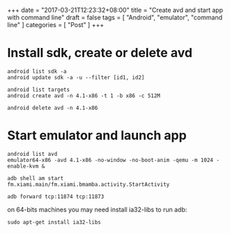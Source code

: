 +++
date = "2017-03-21T12:23:32+08:00"
title = "Create avd and start app with command line"
draft = false
tags = [ "Android", "emulator", "command line" ]
categories = [ "Post" ]
+++

# Install sdk, create or delete avd

```shell
android list sdk -a
android update sdk -a -u --filter [id1, id2]

android list targets
android create avd -n 4.1-x86 -t 1 -b x86 -c 512M

android delete avd -n 4.1-x86
```

# Start emulator and launch app

```shell
android list avd
emulator64-x86 -avd 4.1-x86 -no-window -no-boot-anim -qemu -m 1024 -enable-kvm &

adb shell am start fm.xiami.main/fm.xiami.bmamba.activity.StartActivity

adb forward tcp:11874 tcp:11873
```

on 64-bits machines you may need install ia32-libs to run adb:
```shell
sudo apt-get install ia32-libs
```